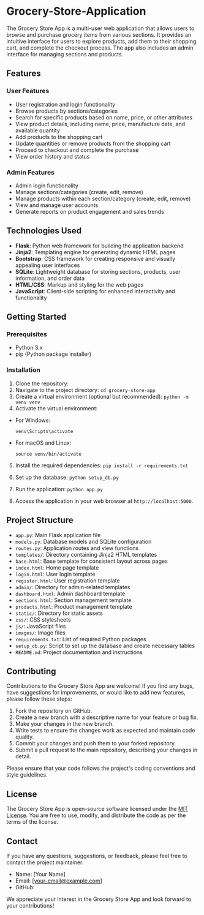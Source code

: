 # Grocery-Store-Application

The Grocery Store App is a multi-user web application that allows users to browse and purchase grocery items from various sections. It provides an intuitive interface for users to explore products, add them to their shopping cart, and complete the checkout process. The app also includes an admin interface for managing sections and products.

## Features

### User Features
- User registration and login functionality
- Browse products by sections/categories
- Search for specific products based on name, price, or other attributes
- View product details, including name, price, manufacture date, and available quantity
- Add products to the shopping cart
- Update quantities or remove products from the shopping cart
- Proceed to checkout and complete the purchase
- View order history and status

### Admin Features
- Admin login functionality
- Manage sections/categories (create, edit, remove)
- Manage products within each section/category (create, edit, remove)
- View and manage user accounts
- Generate reports on product engagement and sales trends

## Technologies Used

- **Flask**: Python web framework for building the application backend
- **Jinja2**: Templating engine for generating dynamic HTML pages
- **Bootstrap**: CSS framework for creating responsive and visually appealing user interfaces
- **SQLite**: Lightweight database for storing sections, products, user information, and order data
- **HTML/CSS**: Markup and styling for the web pages
- **JavaScript**: Client-side scripting for enhanced interactivity and functionality

## Getting Started

### Prerequisites
- Python 3.x
- pip (Python package installer)

### Installation

1. Clone the repository:
2. Navigate to the project directory:
  `cd grocery-store-app` 
4. Create a virtual environment (optional but recommended):
  `python -m venv venv`
6. Activate the virtual environment:
- For Windows:
  ```
  venv\Scripts\activate
  ```
- For macOS and Linux:
  ```
  source venv/bin/activate
  ```

5. Install the required dependencies:
   `pip install -r requirements.txt`
6. Set up the database:
  `python setup_db.py`
7. Run the application:
  `python app.py`

8. Access the application in your web browser at `http://localhost:5000`.

## Project Structure

- `app.py`: Main Flask application file
- `models.py`: Database models and SQLite configuration
- `routes.py`: Application routes and view functions
- `templates/`: Directory containing Jinja2 HTML templates
- `base.html`: Base template for consistent layout across pages
- `index.html`: Home page template
- `login.html`: User login template
- `register.html`: User registration template
- `admin/`: Directory for admin-related templates
 - `dashboard.html`: Admin dashboard template
 - `sections.html`: Section management template
 - `products.html`: Product management template
- `static/`: Directory for static assets
- `css/`: CSS stylesheets
- `js/`: JavaScript files
- `images/`: Image files
- `requirements.txt`: List of required Python packages
- `setup_db.py`: Script to set up the database and create necessary tables
- `README.md`: Project documentation and instructions

## Contributing

Contributions to the Grocery Store App are welcome! If you find any bugs, have suggestions for improvements, or would like to add new features, please follow these steps:

1. Fork the repository on GitHub.
2. Create a new branch with a descriptive name for your feature or bug fix.
3. Make your changes in the new branch.
4. Write tests to ensure the changes work as expected and maintain code quality.
5. Commit your changes and push them to your forked repository.
6. Submit a pull request to the main repository, describing your changes in detail.

Please ensure that your code follows the project's coding conventions and style guidelines.

## License

The Grocery Store App is open-source software licensed under the [MIT License](LICENSE). You are free to use, modify, and distribute the code as per the terms of the license.

## Contact

If you have any questions, suggestions, or feedback, please feel free to contact the project maintainer:

- Name: [Your Name]
- Email: [your-email@example.com]
- GitHub: 

We appreciate your interest in the Grocery Store App and look forward to your contributions!
